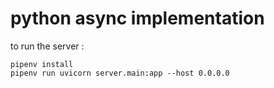 # python async implementation

to run the server : 

```
pipenv install
pipenv run uvicorn server.main:app --host 0.0.0.0
```
